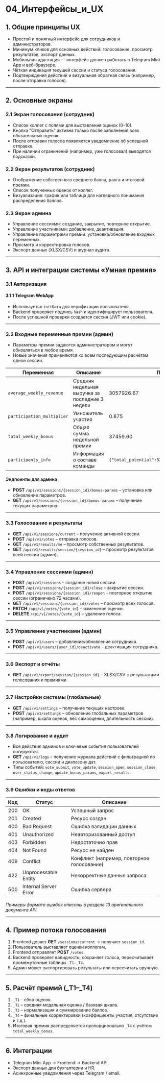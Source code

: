 # 04_Интерфейсы_и_UX

## 1. Общие принципы UX

* Простой и понятный интерфейс для сотрудников и администраторов.
* Минимум кликов для основных действий: голосование, просмотр результатов, экспорт данных.
* Мобильная адаптация — интерфейс должен работать в Telegram Mini App и веб-браузере.
* Чёткая индикация текущей сессии и статуса голосования.
* Подтверждения действий и визуальная обратная связь (например, после отправки голосов).

---

## 2. Основные экраны

### 2.1 Экран голосования (сотрудник)

* Список коллег с полями для выставления оценок (0–10).
* Кнопка "Отправить" активна только после заполнения всех обязательных оценок.
* После отправки голосов появляется уведомление об успешной отправке.
* При наличии ограничений (например, уже голосовал) выводятся подсказки.

### 2.2 Экран результатов (сотрудник)

* Отображение собственного среднего балла, ранга и итоговой премии.
* Список полученных оценок от коллег.
* Визуализация: график или таблица для наглядного понимания распределения баллов.

### 2.3 Экран админа

* Управление сессиями: создание, закрытие, повторное открытие.
* Управление участниками: добавление, деактивация.
* Управление параметрами премии: установка/обновление входных переменных.
* Просмотр и корректировка голосов.
* Экспорт данных (XLSX/CSV) и журнал аудита.

---

## 3. API и интеграции системы «Умная премия»

### 3.1 Авторизация

#### 3.1.1 Telegram WebApp

* Используется `initData` для верификации пользователя.
* Backend проверяет подпись `hash` и идентифицирует пользователя.
* После успешной проверки создается сессия (JWT или cookie).



---

### 3.2 Входные переменные премии (админ)

* Параметры премии задаются администратором и могут обновляться в любое время.
* Новые значения применяются ко всем последующим расчётам одной сессии.

| Переменная                 | Описание                                        | Пример                                           |
| -------------------------- | ----------------------------------------------- | ------------------------------------------------ |
| `average_weekly_revenue`   | Средняя недельная выручка за последние 3 недели | 3057926.67                                       |
| `participation_multiplier` | Умножитель участия                              | 0.875                                            |
| `total_weekly_bonus`       | Общая сумма недельной премии                    | 37459.60                                         |
| `participants_info`        | Информация о составе команды                    | `{"total_potential":32,"refused":4,"active":28}` |

#### Эндпоинты для админа

* **POST** `/api/v1/sessions/{session_id}/bonus-params` – установка или обновление параметров.
* **GET** `/api/v1/sessions/{session_id}/bonus-params` – получение текущих параметров.

---

### 3.3 Голосование и результаты

* **GET** `/api/v1/sessions/current` – получение активной сессии.
* **POST** `/api/v1/votes` – отправка голосов.
* **GET** `/api/v1/results/me` – просмотр собственных результатов.
* **GET** `/api/v1/results/session/{session_id}` – просмотр результатов всей сессии (админ).

---

### 3.4 Управление сессиями (админ)

* **POST** `/api/v1/sessions` – создание новой сессии.
* **POST** `/api/v1/sessions/{session_id}/close` – закрытие сессии.
* **POST** `/api/v1/sessions/{session_id}/reopen` – повторное открытие сессии (ограничено 72 часами).
* **GET** `/api/v1/sessions/{session_id}/votes` – просмотр всех голосов.
* **PATCH** `/api/v1/votes/{vote_id}` – изменение оценки.
* **DELETE** `/api/v1/votes/{vote_id}` – удаление голоса.

---

### 3.5 Управление участниками (админ)

* **POST** `/api/v1/users` – добавление/обновление сотрудника.
* **POST** `/api/v1/users/{user_id}/deactivate` – деактивация сотрудника.

---

### 3.6 Экспорт и отчёты

* **GET** `/api/v1/export/session/{session_id}` – XLSX/CSV с результатами голосования и премиями.

---

### 3.7 Настройки системы (глобальные)

* **GET** `/api/v1/settings` – получение текущих настроек.
* **POST** `/api/v1/settings` – обновление глобальных параметров (например, шкала оценок, вес самооценки, длительность сессии).

---

### 3.8 Логирование и аудит

* Все действия админов и ключевые события пользователей логируются.
* **GET** `/api/v1/logs` – получение журнала действий с фильтрацией по пользователю, сессии и диапазону дат.
* Типы событий: `vote_submit`, `vote_update`, `session_open`, `session_close`, `user_status_change`, `update_bonus_params`, `export_results`.

---

### 3.9 Ошибки и коды ответов

| Код | Статус                | Описание                                   |
| --- | --------------------- | ------------------------------------------ |
| 200 | OK                    | Успешный запрос                            |
| 201 | Created               | Ресурс создан                              |
| 400 | Bad Request           | Ошибка валидации данных                    |
| 401 | Unauthorized          | Неавторизованный доступ                    |
| 403 | Forbidden             | Недостаточно прав                          |
| 404 | Not Found             | Ресурс не найден                           |
| 409 | Conflict              | Конфликт (например, повторное голосование) |
| 422 | Unprocessable Entity  | Некорректные данные запроса                |
| 500 | Internal Server Error | Ошибка сервера                             |

*Примеры формата ошибок описаны в разделе 13 оригинального документа API.*

---

## 4. Пример потока голосования

1. Frontend делает **GET** `/sessions/current` → получает `session_id`.
2. Пользователь выставляет оценки коллегам.
3. Frontend отправляет **POST** `/votes`.
4. Backend проверяет валидность, сохраняет голоса, пересчитывает промежуточные таблицы `_T1–_T4`.
5. Админ может экспортировать результаты или пересчитать вручную.

---

## 5. Расчёт премий (_T1–_T4)

1. `_T1` – сбор оценок.
2. `_T2` – средняя модальная оценка / базовая шкала.
3. `_T3` – нормализация и суммирование баллов.
4. `_T4` – финальные корректировки (коэффициенты участия, отсутствие и т.д.).
5. Итоговая премия распределяется пропорционально `_T4` с учётом `total_weekly_bonus`.

---

## 6. Интеграции

* Telegram Mini App → Frontend → Backend API.
* Экспорт данных для бухгалтерии и HR.
* Асинхронные уведомления через Telegram / email.
